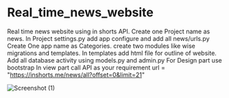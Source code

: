 # Real_time_news_website
Real time news website using in shorts API.
Create one Project name as news.
  In Project settings.py add app configure  and add all news/urls.py
Create One app name as Categories.
  create two modules like wise migrations and templates.
  In templates add html file for outline of website.
Add all database activity using models.py and admin.py 
For Design part use bootstrap
In view part call API as your requirement
	url = "https://inshorts.me/news/all?offset=0&limit=21"

![Screenshot (1)](https://github.com/Varshil25/Real_time_news_website/assets/130171937/ce60e167-4fb4-4fb0-8a19-5fb28354c6a8)

